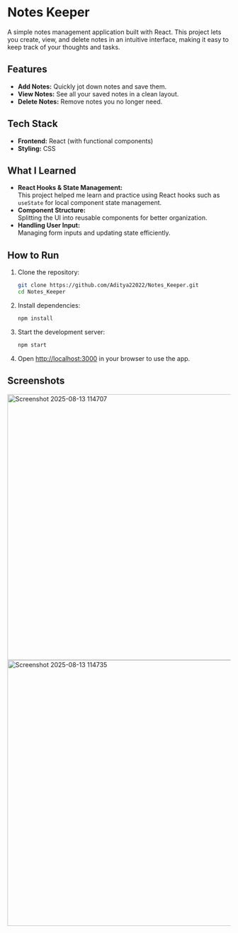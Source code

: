 
# Notes Keeper

A simple notes management application built with React. This project lets you create, view, and delete notes in an intuitive interface, making it easy to keep track of your thoughts and tasks.

## Features

- **Add Notes:** Quickly jot down notes and save them.
- **View Notes:** See all your saved notes in a clean layout.
- **Delete Notes:** Remove notes you no longer need.

## Tech Stack

- **Frontend:** React (with functional components)
- **Styling:** CSS

## What I Learned

- **React Hooks & State Management:**  
  This project helped me learn and practice using React hooks such as `useState` for local component state management.
- **Component Structure:**  
  Splitting the UI into reusable components for better organization.
- **Handling User Input:**  
  Managing form inputs and updating state efficiently.

## How to Run

1. Clone the repository:

   ```bash
   git clone https://github.com/Aditya22022/Notes_Keeper.git
   cd Notes_Keeper
   ```

2. Install dependencies:

   ```bash
   npm install
   ```

3. Start the development server:

   ```bash
   npm start
   ```

4. Open [http://localhost:3000](http://localhost:3000) in your browser to use the app.



## Screenshots


<img width="700" height="600" alt="Screenshot 2025-08-13 114707" src="https://github.com/user-attachments/assets/c05f9f29-2203-446f-b262-375e85dada7a" />

<img width="700" height="600" alt="Screenshot 2025-08-13 114735" src="https://github.com/user-attachments/assets/3219c33f-3e98-4960-b9d4-4edda2426a2e" />




